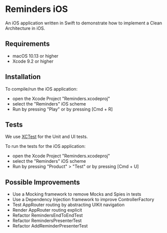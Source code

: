# Reminders iOS

An iOS application written in Swift to demonstrate how to implement a Clean Architecture in iOS.

## Requirements

* macOS 10.13 or higher
* Xcode 9.2 or higher

## Installation

To compile/run the iOS application:
* open the Xcode Project "Reminders.xcodeproj"
* select the "Reminders" iOS scheme
* Run by pressing "Play" or by pressing [Cmd + R]

## Tests

We use [XCTest](https://developer.apple.com/documentation/xctest) for the Unit and UI tests.

To run the tests for the iOS application:
* open the Xcode Project "Reminders.xcodeproj"
* select the "Reminders" iOS scheme
* Run by pressing "Product" > "Test" or by pressing [Cmd + U]

## Possible Improvements

* Use a Mocking framework to remove Mocks and Spies in tests
* Use a Dependency Injection framework to improve ControllerFactory
* Test AppRouter routing by abstracting UIKit navigation
* Render AppRouter routing explicit
* Refactor RemindersEndToEndTest
* Refactor RemindersPresenterTest
* Refactor AddReminderPresenterTest
